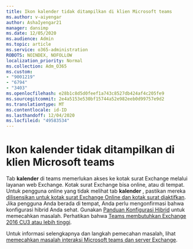 ```yaml
---
title: Ikon kalender tidak ditampilkan di klien Microsoft teams
ms.author: v-aiyengar
author: AshaIyengar21
manager: dansimp
ms.date: 12/05/2020
ms.audience: Admin
ms.topic: article
ms.service: o365-administration
ROBOTS: NOINDEX, NOFOLLOW
localization_priority: Normal
ms.collection: Adm_O365
ms.custom:
- "9001219"
- "6794"
- "3403"
ms.openlocfilehash: e28b1c8d5d0feef1a743c8527db424af4c205fe9
ms.sourcegitcommit: 2e4a5153e530bf15744a52e982eeb0d99757e9d2
ms.translationtype: MT
ms.contentlocale: id-ID
ms.lasthandoff: 12/04/2020
ms.locfileid: "49583534"
---
```

# <a name="calendar-icon-isnt-showing-in-microsoft-teams-client"></a>Ikon kalender tidak ditampilkan di klien Microsoft teams

Tab **kalender** di teams memerlukan akses ke kotak surat Exchange melalui layanan web Exchange. Kotak surat Exchange bisa online, atau di tempat. Untuk pengguna online yang tidak melihat tab **kalender** , pastikan mereka [dilisensikan untuk kotak surat Exchange Online dan kotak surat diaktifkan](https://docs.microsoft.com/exchange/recipients-in-exchange-online/create-user-mailboxes). Jika pengguna Anda berada di tempat, Anda perlu mengonfirmasi bahwa konfigurasi hibrid Anda sehat. Gunakan [Panduan Konfigurasi Hibrid](https://docs.microsoft.com/exchange/hybrid-deployment/hybrid-agent) untuk memecahkan masalah. Perhatikan bahwa [Teams membutuhkan Exchange 2016 CU3 atau lebih tinggi](https://docs.microsoft.com/microsoftteams/exchange-teams-interact).

Untuk informasi selengkapnya dan langkah pemecahan masalah, lihat [memecahkan masalah interaksi Microsoft teams dan server Exchange](https://docs.microsoft.com/microsoftteams/troubleshoot/known-issues/teams-exchange-interaction-issue).

